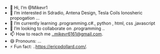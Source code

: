 - 👋 Hi, I’m @Mikevr1
- 👀 I’m interested in Sdradio, Antena Design, Tesla Coils Ionosheric propogation  ...
- 🌱 I’m currently learning .programming.c#., python , html, css ,javascript
- 💞️ I’m looking to collaborate on .programming ..
- 📫 How to reach me ..mikevr6161@gmail.com.
- 😄 Pronouns: ...
- ⚡ Fun fact: ..https://ericpdollard.com/.

<!---
Mikevr1/Mikevr1 is a ✨ special ✨ repository because its `README.md` (this file) appears on your GitHub profile.
You can click the Preview link to take a look at your changes.
--->

